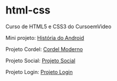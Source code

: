 # html-css
 Curso de HTML5 e CSS3 do CursoemVideo

Mini projeto: [História do Android](https://lucass-ferreira.github.io/html-css/desafio/d010/revisao/site.html)

Projeto Cordel: [Cordel Moderno](https://lucass-ferreira.github.io/html-css/desafio/d011/cordel.html)

Projeto Social: [Projeto Social](https://lucass-ferreira.github.io/html-css/desafio/d013/revisao/projeto-social.html)

Projeto Login: [Projeto Login](https://lucass-ferreira.github.io/html-css/desafio/d014/revisao/projeto-login.html)
